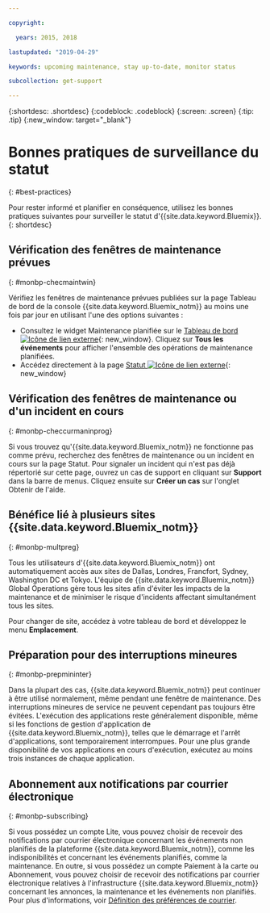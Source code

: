 ```yaml
---

copyright:

  years: 2015, 2018

lastupdated: "2019-04-29"

keywords: upcoming maintenance, stay up-to-date, monitor status

subcollection: get-support

---
```


{:shortdesc: .shortdesc}
{:codeblock: .codeblock}
{:screen: .screen}
{:tip: .tip}
{:new_window: target="_blank"}

# Bonnes pratiques de surveillance du statut
{: #best-practices}

Pour rester informé et planifier en conséquence, utilisez les bonnes pratiques suivantes pour surveiller le statut d'{{site.data.keyword.Bluemix}}.
{: shortdesc}

## Vérification des fenêtres de maintenance prévues
{: #monbp-checmaintwin}

Vérifiez les fenêtres de maintenance prévues publiées sur la page Tableau de bord de la console {{site.data.keyword.Bluemix_notm}} au moins une fois par jour en utilisant l'une des options suivantes :
* Consultez le widget Maintenance planifiée sur le [Tableau de bord ![Icône de lien externe](../icons/launch-glyph.svg "Icône de lien externe")](https://cloud.ibm.com){: new_window}. Cliquez sur **Tous les événements** pour afficher l'ensemble des opérations de maintenance planifiées.
* Accédez directement à la page [Statut ![Icône de lien externe](../icons/launch-glyph.svg "Icône de lien externe")](https://cloud.ibm.com/status?selected=maintenance){: new_window}

## Vérification des fenêtres de maintenance ou d'un incident en cours
{: #monbp-checcurmaninprog}

Si vous trouvez qu'{{site.data.keyword.Bluemix_notm}} ne fonctionne pas comme prévu, recherchez des fenêtres de maintenance ou un incident en cours sur la page Statut. Pour signaler un incident qui n'est pas déjà répertorié sur cette page, ouvrez un cas de support en cliquant sur **Support** dans la barre de menus. Cliquez ensuite sur **Créer un cas** sur l'onglet Obtenir de l'aide.

## Bénéfice lié à plusieurs sites {{site.data.keyword.Bluemix_notm}}
{: #monbp-multpreg}

Tous les utilisateurs d'{{site.data.keyword.Bluemix_notm}} ont automatiquement accès aux sites de Dallas, Londres, Francfort, Sydney, Washington DC et Tokyo. L'équipe de {{site.data.keyword.Bluemix_notm}} Global Operations gère tous les sites afin d'éviter les impacts de la maintenance et de minimiser le risque d'incidents affectant simultanément tous les sites.

Pour changer de site, accédez à votre tableau de bord et développez le menu **Emplacement**.

## Préparation pour des interruptions mineures
{: #monbp-prepmininter}

Dans la plupart des cas, {{site.data.keyword.Bluemix_notm}} peut continuer à être utilisé normalement, même pendant une fenêtre de maintenance. Des interruptions mineures de service ne peuvent cependant pas toujours être évitées. L'exécution des applications reste généralement disponible, même si les fonctions de gestion d'application de {{site.data.keyword.Bluemix_notm}}, telles que le démarrage et l'arrêt d'applications, sont temporairement interrompues. Pour une plus grande disponibilité de vos applications en cours d'exécution, exécutez au moins trois instances de chaque application.

## Abonnement aux notifications par courrier électronique
{: #monbp-subscribing}

Si vous possédez un compte Lite, vous pouvez choisir de recevoir des notifications par courrier électronique concernant les événements non planifiés de la plateforme {{site.data.keyword.Bluemix_notm}}, comme les indisponibilités et concernant les événements planifiés, comme la maintenance. En outre, si vous possédez un compte Paiement à la carte ou Abonnement, vous pouvez choisir de recevoir des notifications par courrier électronique relatives à l'infrastructure {{site.data.keyword.Bluemix_notm}} concernant les annonces, la maintenance et les événements non planifiés. Pour plus d'informations, voir [Définition des préférences de courrier](/docs/account?topic=account-email-prefs).



